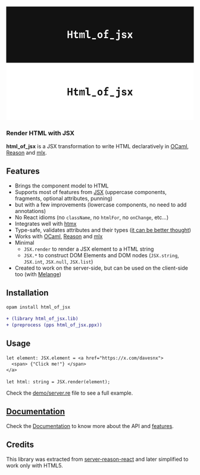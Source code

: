 ![Html_of_jsx logo](./docs/logo-white.png#gh-dark-mode-only)
![Html_of_jsx logo](./docs/logo-black.png#gh-light-mode-only)

### Render HTML with JSX

**html_of_jsx** is a JSX transformation to write HTML declaratively in [OCaml](https://ocaml.org), [Reason](https://reasonml.github.io) and [mlx](https://github.com/ocaml-mlx/mlx).

## Features

- Brings the component model to HTML
- Supports most of features from [JSX](https://reasonml.github.io/docs/en/jsx) (uppercase components, fragments, optional attributes, punning)
- but with a few improvements (lowercase components, no need to add annotations)
- No React idioms (no `className`, no `htmlFor`, no `onChange`, etc...)
- Integrates well with [htmx](https://htmx.org)
- Type-safe, validates attributes and their types ([it can be better thought](https://github.com/davesnx/html_of_jsx/issues/2))
- Works with [OCaml](https://ocaml.org), [Reason](https://reasonml.github.io) and [mlx](https://github.com/ocaml-mlx/mlx)
- Minimal
  - `JSX.render` to render a JSX element to a HTML string
  - `JSX.*` to construct DOM Elements and DOM nodes (`JSX.string`, `JSX.int`, `JSX.null`, `JSX.list`)
- Created to work on the server-side, but can be used on the client-side too (with [Melange](https://melange.re))

## Installation

```sh
opam install html_of_jsx
```

```diff
+ (library html_of_jsx.lib)
+ (preprocess (pps html_of_jsx.ppx))
```

## Usage

```reason
let element: JSX.element = <a href="https://x.com/davesnx">
  <span> {"Click me!"} </span>
</a>

let html: string = JSX.render(element);
```

Check the [demo/server.re](./demo/server.re) file to see a full example.

## [Documentation](https://davesnx.github.io/html_of_jsx/html_of_jsx/index.html)

Check the [Documentation](https://davesnx.github.io/html_of_jsx/html_of_jsx/index.html) to know more about the API and [features](https://davesnx.github.io/html_of_jsx/html_of_jsx/features.html).

## Credits

This library was extracted from [server-reason-react](https://github.com/ml-in-barcelona/server-reason-react) and later simplified to work only with HTML5.
